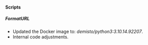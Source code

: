 
#### Scripts

##### FormatURL
- Updated the Docker image to: *demisto/python3:3.10.14.92207*.
- Internal code adjustments.

